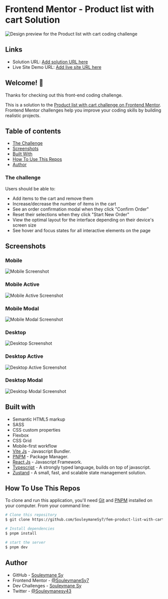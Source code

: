 # Frontend Mentor - Product list with cart Solution

![Design preview for the Product list with cart coding challenge](./preview/preview.jpg)

## Links

- Solution URL: [Add solution URL here](https://your-solution-url.com)
- Live Site Demo URL: [Add live site URL here](https://your-live-site-url.com)

## Welcome! 👋

Thanks for checking out this front-end coding challenge.

This is a solution to the [Product list with cart challenge on Frontend Mentor](https://www.frontendmentor.io/challenges/product-list-with-cart-5MmqLVAp_d). Frontend Mentor challenges help you improve your coding skills by building realistic projects.

## Table of contents

- [The Challenge](#the-challenge)
- [Screenshots](#screenshots)
- [Built With](#built-with)
- [How To Use This Repos](#how-to-use-this-repos)
- [Author](#author)

### The challenge

Users should be able to:

- Add items to the cart and remove them
- Increase/decrease the number of items in the cart
- See an order confirmation modal when they click "Confirm Order"
- Reset their selections when they click "Start New Order"
- View the optimal layout for the interface depending on their device's screen size
- See hover and focus states for all interactive elements on the page

## Screenshots

### Mobile

![Mobile Screenshot](./preview/Mobile.png)

### Mobile Active

![Mobile Active Screenshot](./preview/Mobile-Active.png)

### Mobile Modal

![Mobile Modal Screenshot](./preview/Mobile-Modal.png)

### Desktop

![Desktop Screenshot](./preview/Desktop.png)

### Desktop Active

![Desktop Active Screenshot](./preview/Desktop-Active.png)

### Desktop Modal

![Desktop Modal Screenshot](./preview/Desktop-Modal.png)

## Built with

- Semantic HTML5 markup
- SASS
- CSS custom properties
- Flexbox
- CSS Grid
- Mobile-first workflow
- [Vite Js](https://vitejs.dev/) - Javascript Bundler.
- [PNPM](https://pnpm.io/) - Package Manager.
- [React Js](https://react.dev/) - Javascript Framework.
- [Typescript](https://typescript) - A strongly typed language, builds on top of javascript.
- [Zustand](https://zustand.docs.pmnd.rs/getting-started/introduction) - A small, fast, and scalable state management solution.

## How To Use This Repos

To clone and run this application, you'll need [Git](https://git-scm.com) and [PNPM](http://pnpm.io/) installed on your computer. From your command line:

```bash
# Clone this repository
$ git clone https://github.com/SouleymaneSy7/fem-product-list-with-cart

# Install dependencies
$ pnpm install

# start the server
$ pnpm dev
```

## Author

- GitHub - [Souleymane Sy](https://github.com/SouleymaneSy7)
- Frontend Mentor - [@SouleymaneSy7](https://www.frontendmentor.io/profile/SouleymaneSy7)
- Dev Challenges - [Souleymane Sy](https://devchallenges.io/profile/534cd213-3165-4c16-bdcf-058e1f468da0)
- Twitter - [@Souleymanesy43](https://twitter.com/Souleymanesy43)
